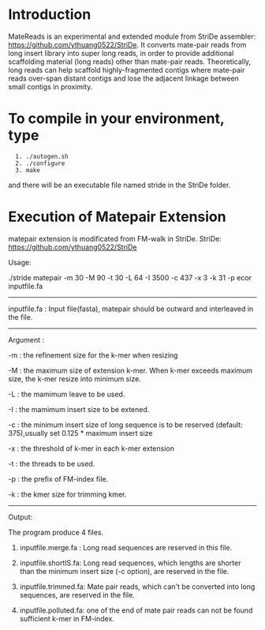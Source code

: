 # Introduction
MateReads is an experimental and extended module from StriDe assembler: https://github.com/ythuang0522/StriDe. It converts mate-pair reads from long insert library into super long reads, in order to provide additional scaffolding material (long reads) other than mate-pair reads. Theoretically, long reads can help scaffold highly-fragmented contigs where mate-pair reads over-span distant contigs and lose the adjacent linkage between small contigs in proximity.

# To compile in your environment, type 

      1. ./autogen.sh 
      2. ./configure
      3. make

and there will be an executable file named stride in the StriDe folder.

# Execution of Matepair Extension
matepair extension is modificated from FM-walk in StriDe.
StriDe: https://github.com/ythuang0522/StriDe

Usage:

./stride matepair -m 30 -M 90 -t 30 -L 64 -I 3500 -c 437 -x 3 -k 31 -p ecor inputfile.fa

----------------------------------------------------------------------------------------------
inputfile.fa : Input file(fasta), matepair should be outward and interleaved in the file.

----------------------------------------------------------------------------------------------

Argument : 

-m : the refinement size for the k-mer when resizing 

-M : the maximum size of extension k-mer. When k-mer exceeds maximum size, the k-mer resize into minimum size.

-L : the mamimum leave to be used.

-I : the mamimum insert size to be extened.

-c : the minimum insert size of long sequence is to be reserved (default: 375),usually set 0.125 * maximum insert size

-x : the threshold of k-mer in each k-mer extension

-t : the threads to be used. 

-p : the prefix of FM-index file.

-k : the kmer size for trimming kmer.

----------------------------------------------------------------------------------------------

Output:

The program produce 4 files.

1. inputfile.merge.fa : Long read sequences are reserved in this file.

2. inputfile.shortIS.fa: Long read sequences, which lengths are shorter than the minimum insert size (-c option), are reserved in the file.

3. inputfile.trimmed.fa: Mate pair reads, which can't be converted into long sequences, are reserved in the file.

4. inputfile.polluted.fa:  one of the end of mate pair reads can not be found sufficient k-mer in FM-index.
